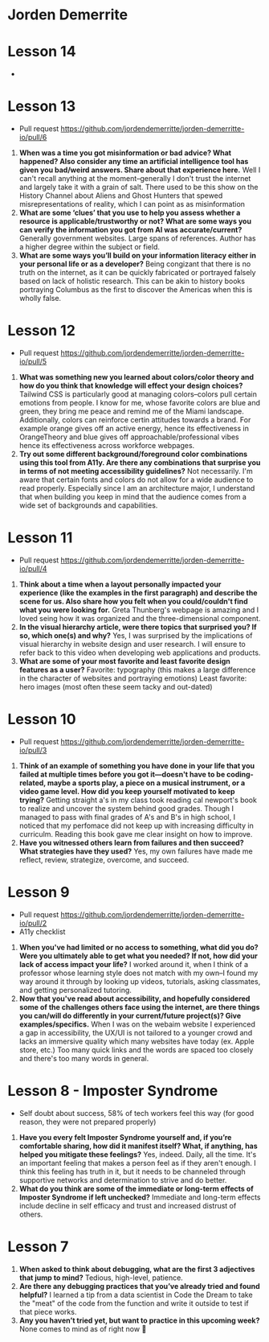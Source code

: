 # Jorden Demerrite

# Lesson 14
- 

# Lesson 13
- Pull request https://github.com/jordendemerritte/jorden-demerritte-io/pull/6

1. **When was a time you got misinformation or bad advice? What happened? Also consider any time an artificial intelligence tool has given you bad/weird answers. Share about that experience here.** Well I can't recall anything at the moment–generally I don't trust the internet and largely take it with a grain of salt. There used to be this show on the History Channel about Aliens and Ghost Hunters that spewed misrepresentations of reality, which I can point as as misinformation
2. **What are some ‘clues’ that you use to help you assess whether a resource is applicable/trustworthy or not? What are some ways you can verify the information you got from AI was accurate/current?** Generally government websites. Large spans of references. Author has a higher degree within the subject or field.
3. **What are some ways you’ll build on your information literacy either in your personal life or as a developer?** Being congizant that there is no truth on the internet, as it can be quickly fabricated or portrayed falsely based on lack of holistic research. This can be akin to history books portraying Columbus as the first to discover the Americas when this is wholly false.

# Lesson 12
- Pull request https://github.com/jordendemerritte/jorden-demerritte-io/pull/5

1. **What was something new you learned about colors/color theory and how do you think that knowledge will effect your design choices?** Tailwind CSS is particularly good at managing colors–colors pull certain emotions from people. I know for me, whose favorite colors are blue and green, they bring me peace and remind me of the Miami landscape. Additionally, colors can reinforce certin attitudes towards a brand. For example orange gives off an active energy, hence its effectiveness in OrangeTheory and blue gives off approachable/professional vibes hence its effectiveness across workforce webpages.
2. **Try out some different background/foreground color combinations using this tool from A11y. Are there any combinations that surprise you in terms of not meeting accessibility guidelines?** Not necessarily. I'm aware that certain fonts and colors do not allow for a wide audience to read properly. Especially since I am an architecture major, I understand that when building you keep in mind that the audience comes from a wide set of backgrounds and capabilities.

# Lesson 11
- Pull request https://github.com/jordendemerritte/jorden-demerritte-io/pull/4

1. **Think about a time when a layout personally impacted your experience (like the examples in the first paragraph) and describe the scene for us. Also share how you felt when you could/couldn't find what you were looking for.** Greta Thunberg's webpage is amazing and I loved seing how it was organized and the three-dimensional component.
2. **In the visual hierarchy article, were there topics that surprised you? If so, which one(s) and why?** Yes, I was surprised by the implications of visual hierarchy in website design and user research. I will ensure to refer back to this video when developing web applications and products.
3. **What are some of your most favorite and least favorite design features as a user?** Favorite: typography (this makes a large difference in the character of websites and portraying emotions) Least favorite: hero images (most often these seem tacky and out-dated)


# Lesson 10
- Pull request https://github.com/jordendemerritte/jorden-demerritte-io/pull/3

1. **Think of an example of something you have done in your life that you failed at multiple times before you got it—doesn't have to be coding-related, maybe a sports play, a piece on a musical instrument, or a video game level. How did you keep yourself motivated to keep trying?** Getting straight a's in my class took reading cal newport's book to realize and uncover the system behind good grades. Though I managed to pass with final grades of A's and B's in high school, I noticed that my perfomace did not keep up with increasing difficulty in curriculm. Reading this book gave me clear insight on how to improve.
2. **Have you witnessed others learn from failures and then succeed? What strategies have they used?** Yes, my own failures have made me reflect, review, strategize, overcome, and succeed.


# Lesson 9
- Pull request https://github.com/jordendemerritte/jorden-demerritte-io/pull/2
- A11y checklist

 1. **When you've had limited or no access to something, what did you do?  Were you ultimately able to get what you needed?  If not, how did your lack of access impact your life?** I worked around it, when I think of a professor whose learning style does not match with my own–I found my way around it through by looking up videos, tutorials, asking classmates, and getting personalized tutoring.
2. **Now that you've read about accessibility, and hopefully considered some of the challenges others face using the internet, are there things you can/will do differently in your current/future project(s)?  Give examples/specifics.** When I was on the webaim website I experienced a gap in accessibility, the UX/UI is not tailored to a younger crowd and lacks an immersive quality which many websites have today (ex. Apple store, etc.) Too many quick links and the words are spaced too closely and there's too many words in general.

# Lesson 8 - Imposter Syndrome
- Self doubt about success, 58% of tech workers feel this way (for good reason, they were not prepared properly)
1. **Have you every felt Imposter Syndrome yourself and, if you’re comfortable sharing, how did it manifest itself? What, if anything, has helped you mitigate these feelings?** Yes, indeed. Daily, all the time. It's an important feeling that makes a person feel as if they aren't enough. I think this feeling has truth in it, but it needs to be channeled through supportive networks and determination to strive and do better.
2. **What do you think are some of the immediate or long-term effects of Imposter Syndrome if left unchecked?** Immediate and long-term effects include decline in self efficacy and trust and increased distrust of others.

# Lesson 7
1. **When asked to think about debugging, what are the first 3 adjectives that jump to mind?** Tedious, high-level, patience.
2. **Are there any debugging practices that you’ve already tried and found helpful?** I learned a tip from a data scientist in Code the Dream to take the "meat" of the code from the function and write it outside to test if that piece works.
3. **Any you haven’t tried yet, but want to practice in this upcoming week?** None comes to mind as of right now 🪻